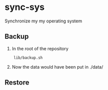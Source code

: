 # sync-sys
Synchronize my my operating system

## Backup
1. In the root of the repository
```shell
    lib/backup.sh
```
2. Now the data would have been put in ./data/


## Restore
